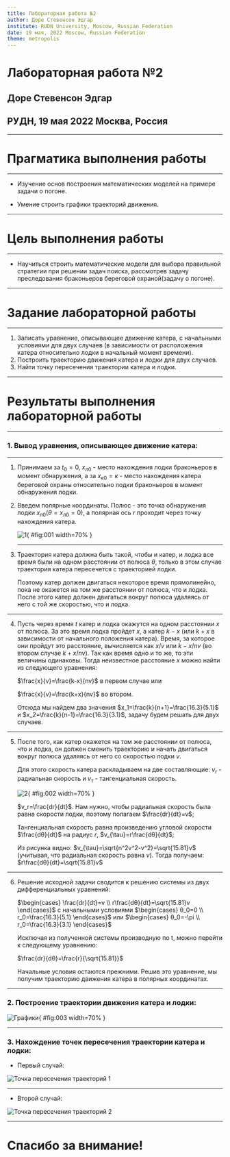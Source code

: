 ```yaml
---
title: Лабораторная работа №2
author: Доре Стевенсон Эдгар
institute: RUDN University, Moscow, Russian Federation
date: 19 мая, 2022 Moscow, Russian Federation
theme: metropolis
---
```



# Лабораторная работа №2
##  Доре Стевенсон Эдгар
## РУДН, 19 мая 2022 Москва, Россия

---

# Прагматика выполнения работы

---

- Изучение основ построения математических моделей на примере задачи о погоне.

- Умение строить графики траекторий движения.

---

# Цель выполнения работы

---


- Научиться cтроить математические модели для выбора правильной стратегии при решении задач поиска, рассмотрев задачу преследования браконьеров береговой охраной(задачу о погоне).

---

# Задание лабораторной работы

---

1. Записать уравнение, описывающее движение катера, с начальными условиями для двух случаев (в зависимости от расположения катера относительно лодки в начальный момент времени). 
2. Построить траекторию движения катера и лодки для двух случаев.
3. Найти точку пересечения траектории катера и лодки.

---

# Результаты выполнения лабораторной работы

---

### 1. Вывод уравнения, описывающее движение катера:

---

1. Принимаем за $t_0=0$, $x_{л0}$ - место нахождения лодки браконьеров в момент обнаружения, а за $x_{к0}=к$ - место нахождения катера береговой охраны относительно лодки браконьеров в момент обнаружения лодки.

2. Введем полярные координаты. Полюс - это точка обнаружения лодки $x_{л0} (θ=x_{л0}=0)$, а полярная ось $r$ проходит через точку нахождения катера.

   ![1](image/1.png){ #fig:001 width=70% }

   ---

3. Траектория катера должна быть такой, чтобы и катер, и лодка все время были на одном расстоянии от полюса $θ$, только в этом случае траектория катера пересечется с траекторией лодки.

   Поэтому катер должен двигаться некоторое время прямолинейно, пока не окажется на том же расстоянии от полюса, что и лодка. После этого катер должен двигаться вокруг полюса удаляясь от него с той же скоростью, что и лодка.

---

4. Пусть через время $t$ катер и лодка окажутся на одном расстоянии $x$ от полюса. За это время лодка пройдет $x$, а катер $k-x$ (или $k+x$ в зависимости от начального положения катера). Время, за которое они пройдут это расстояние, вычисляется как $x/v$ или $k-x/nv$ (во втором случае $k+x/nv$). Так как время одно и то же, то эти величины одинаковы. Тогда неизвестное расстояние $x$ можно найти из следующего уравнения:

   $\frac{x}{v}=\frac{k-x}{nv}$ в первом случае или

   $\frac{x}{v}=\frac{k+x}{nv}$ во втором.

   Отсюда мы найдем два значения $x_1=\frac{k}{n+1}=\frac{16.3}{5.1}$ и $x_2=\frac{k}{n-1}=\frac{16.3}{3.1}$, задачу будем решать для двух случаев.

---

5. После того, как катер окажется на том же расстоянии от полюса, что и лодка, он должен сменить траекторию и начать двигаться вокруг полюса удаляясь от него со скоростью лодки $v$.

   Для этого скорость катера раскладываем на две составляющие: $v_r$ - радиальная скорость и $v_{\tau}$ - тангенциальная скорость.

   ![2](image/2.png){ #fig:002 width=70% }

   $v_r=\frac{dr}{dt}$. Нам нужно, чтобы радиальная скорость была равна скорости лодки, поэтому полагаем $\frac{dr}{dt}=v$;

   Тангенциальная скорость равна произведению угловой скорости $\frac{dθ}{dt}$ на радиус $r$, $v_{\tau}=r\frac{dθ}{dt}$;

   Из рисунка видно: $v_{\tau}=\sqrt{n^2v^2-v^2}=\sqrt{15.81}v$ (учитывая, что радиальная скорость равна $v$). Тогда получаем: $r\frac{dθ}{dt}=\sqrt{15.81}v$

---

6. Решение исходной задачи сводится к решению системы из двух дифференциальных уравнений:

   $\begin{cases} \frac{dr}{dt}=v \\ r\frac{dθ}{dt}=\sqrt{15.81}v \end{cases}$ с начальными условиями $\begin{cases} θ_0=0 \\ r_0=\frac{16.3}{5.1} \end{cases}$ или $\begin{cases} θ_0=-\pi \\ r_0=\frac{16.3}{3.1} \end{cases}$

   Исключая из полученной системы производную по t, можно перейти к следующему уравнению:

   $\frac{dr}{dθ}=\frac{r}{\sqrt{15.81}}$

   Начальные условия остаются прежними. Решив это уравнение, мы получим траекторию движения катера в полярных координатах.

---

### 2. Построение траектории движения катера и лодки:

![Графики](image/3.png "Графики"){ #fig:003 width=70% }

---

### 3. Нахождение точек пересечения траектории катера и лодки:

- Первый случай:

![Точка пересечения траекторий 1](image/4.png)

---

- Второй случай:

![Точка пересечения траекторий 2](image/5.png)

---

# Спасибо за внимание!